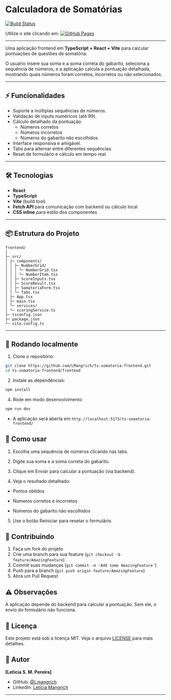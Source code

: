 # Calculadora de Somatórias 

[![Build Status](https://img.shields.io/badge/build-passing-brightgreen)](https://github.com/LMangrich/ts-somatoria-frontend)  


Utilize o site clicando em: [![GitHub Pages](https://img.shields.io/badge/GitHub-Pages-blue)](https://lmangrich.github.io/ts-somatoria-frontend/) 

--- 

Uma aplicação frontend em **TypeScript + React + Vite** para calcular pontuações de questões de somatória.  

O usuário insere sua soma e a soma correta do gabarito, seleciona a sequência de números, e a aplicação calcula a pontuação detalhada, mostrando quais números foram corretos, incorretos ou não selecionados.  

---

## ⚡ Funcionalidades

- Suporte a múltiplas sequências de números.
- Validação de inputs numéricos (até 99).
- Cálculo detalhado da pontuação:
  - Números corretos
  - Números incorretos
  - Números do gabarito não escolhidos
- Interface responsiva e amigável.
- Tabs para alternar entre diferentes sequências.
- Reset de formulário e cálculo em tempo real.

---

## 🛠️ Tecnologias

- **React**  
- **TypeScript**  
- **Vite** (build tool)  
- **Fetch API** para comunicação com backend ou cálculo local
- **CSS inline** para estilo dos componentes  

---

## 📦 Estrutura do Projeto

```
frontend/
│
├─ src/
│ ├─ components/
│ │ ├─ NumberGrid/
│ │ │ └─ NumberGrid.tsx
│ │ │ └─ NumberItem.tsx
│ │ ├─ ScoreInputs.tsx
│ │ ├─ ScoreResult.tsx
│ │ ├─ SomatoriaForm.tsx
│ │ └─ Tabs.tsx
│ ├─ App.tsx
│ ├─ main.tsx
│ └─ services/
│ └─ scoringService.ts
├─ tsconfig.json
├─ package.json
└─ vite.config.ts
```

---

## 🚀 Rodando localmente

1. Clone o repositório:

```bash
git clone https://github.com/LMangrich/ts-somatoria-frontend.git
cd ts-somatoria-frontend/frontend
```
2. Instale as dependências:

```bash
npm install
```

4. Rode em modo desenvolvimento:
```bash
npm run dev
```

- A aplicação será aberta em ```http://localhost:5173/ts-somatoria-frontend/```

## 📝 Como usar

1. Escolha uma sequência de números clicando nas tabs.

2. Digite sua soma e a soma correta do gabarito.

3. Clique em Enviar para calcular a pontuação (via backend).

4. Veja o resultado detalhado:

  - Pontos obtidos

  - Números corretos e incorretos

  - Números do gabarito não escolhidos

5. Use o botão Reiniciar para resetar o formulário.

## 🤝 Contribuindo

1. Faça um fork do projeto
2. Crie uma branch para sua feature (`git checkout -b feature/AmazingFeature`)
3. Commit suas mudanças (`git commit -m 'Add some AmazingFeature'`)
4. Push para a branch (`git push origin feature/AmazingFeature`)
5. Abra um Pull Request

## ⚠️ Observações

A aplicação depende do backend para calcular a pontuação. Sem ele, o envio do formulário não funciona.


## 📄 Licença

Este projeto está sob a licença MIT. Veja o arquivo [LICENSE](LICENSE) para mais detalhes.

## 👤 Autor

**[Letícia S. M. Pereira]**
- GitHub: [@Lmangrich](https://github.com/Lmangrich)
- LinkedIn: [Letícia Mangrich](www.linkedin.com/in/letícia-souza-mangrich-pereira)

---


